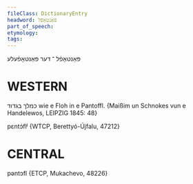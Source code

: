 ```yaml
---
fileClass: DictionaryEntry
headword: פּאַנטאָפֿל
part_of_speech: 
etymology: 
tags: 
---
```

פּאַנטאָפֿל
־
דער
פּאַנטאָפֿעלע

WESTERN
========

כמלך בגדוד wie e Floh in e Pantoffl. 
{Maißim un Schnokes vun e Handelewos, LEIPZIG 1845: 48}

pɛntɔ́flʲ {WTCP, Berettyó-Újfalu, 47212}

CENTRAL
========

pəntɔfl {ETCP, Mukachevo, 48226}
